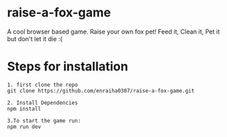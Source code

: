 # raise-a-fox-game
A cool browser based game. Raise your own fox pet! Feed it, Clean it, Pet it but don't let it die :(

# Steps for installation
```
1. first clone the repo
git clone https://github.com/enraiha0307/raise-a-fox-game.git

2. Install Dependencies
npm install

3.To start the game run:
npm run dev
```

